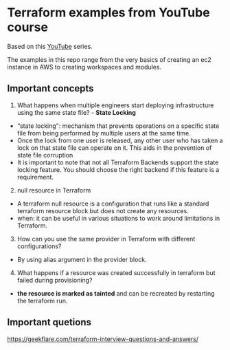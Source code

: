 # Terraform examples from YouTube course

Based on this [YouTube](https://www.youtube.com/playlist?list=PL8HowI-L-3_9bkocmR3JahQ4Y-Pbqs2Nt) series.

The examples in this repo range from the very basics of creating an ec2 instance in AWS to creating workspaces and modules.

## Important concepts

1. What happens when multiple engineers start deploying infrastructure using the same state file? - **State Locking**
- “state locking": mechanism that prevents operations on a specific state file from being performed by multiple users at the same time. 
- Once the lock from one user is released, any other user who has taken a lock on that state file can operate on it. This aids in the prevention of state file corruption
- It is important to note that not all Terraform Backends support the state locking feature. You should choose the right backend if this feature is a requirement.

2. null resource in Terraform
- A terraform null resource is a configuration that runs like a standard terraform resource block but does not create any resources.
- when: it can be useful in various situations to work around limitations in Terraform.

3. How can you use the same provider in Terraform with different configurations?
- By using alias argument in the provider block.

4. What happens if a resource was created successfully in terraform but failed during provisioning?
- **the resource is marked as tainted** and can be recreated by restarting the terraform run.

## Important quetions 
https://geekflare.com/terraform-interview-questions-and-answers/
